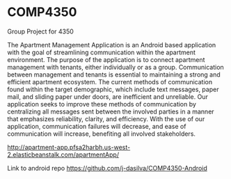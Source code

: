# COMP4350
Group Project for 4350

The Apartment Management Application is an Android based application with the goal of streamlining communication within the apartment environment. The purpose of the application is to connect apartment management with tenants, either individually or as a group. Communication between management and tenants is essential to maintaining a strong and efficient apartment ecosystem. The current methods of communication found within the target demographic, which include text messages, paper mail, and sliding paper under doors, are inefficient and unreliable. Our application seeks to improve these methods of communication by centralizing all messages sent between the involved parties in a manner that emphasizes reliability, clarity, and efficiency. With the use of our application, communication failures will decrease, and ease of communication will increase, benefiting all involved stakeholders.  


http://apartment-app.pfsa2harbh.us-west-2.elasticbeanstalk.com/apartmentApp/

Link to android repo
https://github.com/j-dasilva/COMP4350-Android 